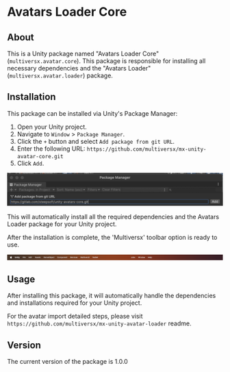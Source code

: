 # Avatars Loader Core

## About

This is a Unity package named "Avatars Loader Core" (`multiversx.avatar.core`). This package is responsible for installing all necessary dependencies and the "Avatars Loader" (`multiversx.avatar.loader`) package.

## Installation

This package can be installed via Unity's Package Manager:

1. Open your Unity project.
2. Navigate to `Window` > `Package Manager`.
3. Click the `+` button and select `Add package from git URL`.
4. Enter the following URL: `https://github.com/multiversx/mx-unity-avatar-core.git`
5. Click `Add`.

![Multiversx Avatar Loader](Images/PackageManager.png)

This will automatically install all the required dependencies and the Avatars Loader package for your Unity project.

After the installation is complete, the 'Multiversx' toolbar option is ready to use.

![Multiversx Avatar Loader](Images/UnityToolbar.png)

## Usage

After installing this package, it will automatically handle the dependencies and installations required for your Unity project.

For the avatar import detailed steps, please visit `https://github.com/multiversx/mx-unity-avatar-loader` readme.

## Version

The current version of the package is 1.0.0
